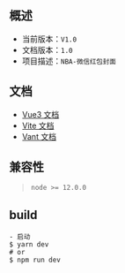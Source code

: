 ## 概述

- 当前版本：`V1.0`
- 文档版本：`1.0`
- 项目描述：`NBA-微信红包封面`

## 文档

- [Vue3 文档](https://v3.cn.vuejs.org/)
- [Vite 文档](https://vitejs.cn/)
- [Vant 文档](https://youzan.github.io/vant/#/zh-CN/)

## 兼容性

> ```
> node >= 12.0.0
> ```

## build

```
- 启动
$ yarn dev
# or
$ npm run dev


```
